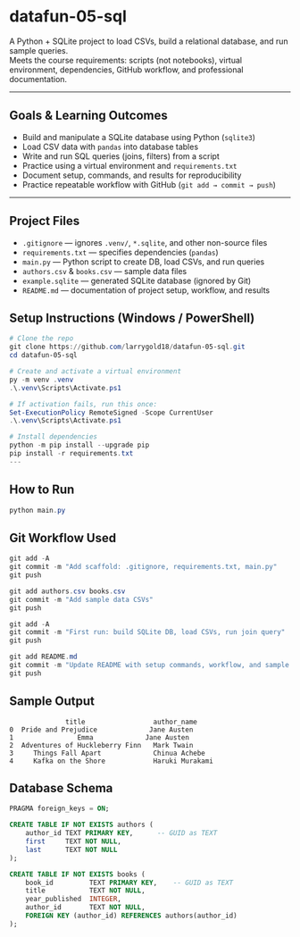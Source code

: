 # datafun-05-sql

A Python + SQLite project to load CSVs, build a relational database, and run sample queries.  
Meets the course requirements: scripts (not notebooks), virtual environment, dependencies, GitHub workflow, and professional documentation.

---

## Goals & Learning Outcomes

- Build and manipulate a SQLite database using Python (`sqlite3`)  
- Load CSV data with `pandas` into database tables  
- Write and run SQL queries (joins, filters) from a script  
- Practice using a virtual environment and `requirements.txt`  
- Document setup, commands, and results for reproducibility  
- Practice repeatable workflow with GitHub (`git add → commit → push`)  

---

## Project Files

- `.gitignore` — ignores `.venv/`, `*.sqlite`, and other non-source files  
- `requirements.txt` — specifies dependencies (`pandas`)  
- `main.py` — Python script to create DB, load CSVs, and run queries  
- `authors.csv` & `books.csv` — sample data files  
- `example.sqlite` — generated SQLite database (ignored by Git)  
- `README.md` — documentation of project setup, workflow, and results  

## Setup Instructions (Windows / PowerShell)

```powershell
# Clone the repo
git clone https://github.com/larrygold18/datafun-05-sql.git
cd datafun-05-sql

# Create and activate a virtual environment
py -m venv .venv
.\.venv\Scripts\Activate.ps1

# If activation fails, run this once:
Set-ExecutionPolicy RemoteSigned -Scope CurrentUser
.\.venv\Scripts\Activate.ps1

# Install dependencies
python -m pip install --upgrade pip
pip install -r requirements.txt
---
```

## How to Run

```powershell
python main.py
```
## Git Workflow Used
```powershell
git add -A
git commit -m "Add scaffold: .gitignore, requirements.txt, main.py"
git push

git add authors.csv books.csv
git commit -m "Add sample data CSVs"
git push

git add -A
git commit -m "First run: build SQLite DB, load CSVs, run join query"
git push

git add README.md
git commit -m "Update README with setup commands, workflow, and sample output"
git push
```

## Sample Output
```
              title                 author_name
0  Pride and Prejudice             Jane Austen
1                Emma             Jane Austen
2  Adventures of Huckleberry Finn   Mark Twain
3     Things Fall Apart             Chinua Achebe
4     Kafka on the Shore            Haruki Murakami
```
## Database Schema
```sql
PRAGMA foreign_keys = ON;

CREATE TABLE IF NOT EXISTS authors (
    author_id TEXT PRIMARY KEY,      -- GUID as TEXT
    first     TEXT NOT NULL,
    last      TEXT NOT NULL
);

CREATE TABLE IF NOT EXISTS books (
    book_id         TEXT PRIMARY KEY,    -- GUID as TEXT
    title           TEXT NOT NULL,
    year_published  INTEGER,
    author_id       TEXT NOT NULL,
    FOREIGN KEY (author_id) REFERENCES authors(author_id)
);

```
